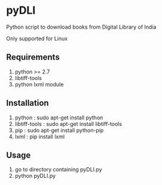 # pyDLI
Python script to download books from Digital Library of India

Only supported for Linux

## Requirements
1. python >= 2.7
2. libtiff-tools
3. python lxml module

## Installation
1. python : sudo apt-get install python
2. libtiff-tools : sudo apt-get install libtiff-tools
3. pip : sudo apt-get install python-pip
4. lxml : pip install lxml

## Usage
1. go to directory containing pyDLI.py
2. python pyDLI.py <list of barcodes of books>
